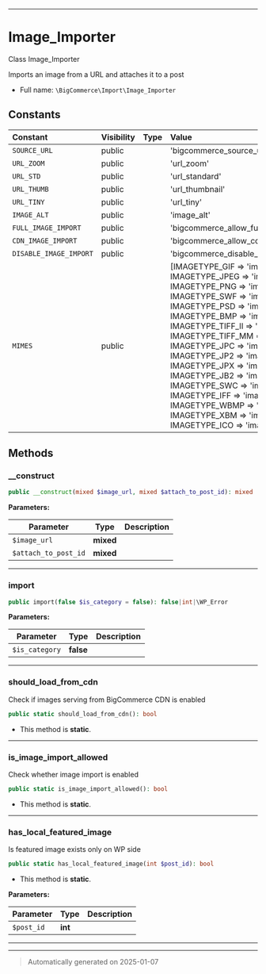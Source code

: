 ***

# Image_Importer

Class Image_Importer

Imports an image from a URL and attaches it to a post

* Full name: `\BigCommerce\Import\Image_Importer`


## Constants

| Constant | Visibility | Type | Value |
|:---------|:-----------|:-----|:------|
|`SOURCE_URL`|public| |&#039;bigcommerce_source_url&#039;|
|`URL_ZOOM`|public| |&#039;url_zoom&#039;|
|`URL_STD`|public| |&#039;url_standard&#039;|
|`URL_THUMB`|public| |&#039;url_thumbnail&#039;|
|`URL_TINY`|public| |&#039;url_tiny&#039;|
|`IMAGE_ALT`|public| |&#039;image_alt&#039;|
|`FULL_IMAGE_IMPORT`|public| |&#039;bigcommerce_allow_full_image_import&#039;|
|`CDN_IMAGE_IMPORT`|public| |&#039;bigcommerce_allow_cdn_image_import&#039;|
|`DISABLE_IMAGE_IMPORT`|public| |&#039;bigcommerce_disable_image_import&#039;|
|`MIMES`|public| |[IMAGETYPE_GIF =&gt; &#039;image/gif&#039;, IMAGETYPE_JPEG =&gt; &#039;image/jpg&#039;, IMAGETYPE_PNG =&gt; &#039;image/png&#039;, IMAGETYPE_SWF =&gt; &#039;image/swf&#039;, IMAGETYPE_PSD =&gt; &#039;image/psd&#039;, IMAGETYPE_BMP =&gt; &#039;image/bmp&#039;, IMAGETYPE_TIFF_II =&gt; &#039;image/tiff&#039;, IMAGETYPE_TIFF_MM =&gt; &#039;image/tiff&#039;, IMAGETYPE_JPC =&gt; &#039;image/jpc&#039;, IMAGETYPE_JP2 =&gt; &#039;image/jp2&#039;, IMAGETYPE_JPX =&gt; &#039;image/jpx&#039;, IMAGETYPE_JB2 =&gt; &#039;image/jb2&#039;, IMAGETYPE_SWC =&gt; &#039;image/swc&#039;, IMAGETYPE_IFF =&gt; &#039;image/iff&#039;, IMAGETYPE_WBMP =&gt; &#039;image/wbmp&#039;, IMAGETYPE_XBM =&gt; &#039;image/xbm&#039;, IMAGETYPE_ICO =&gt; &#039;image/ico&#039;]|


## Methods


### __construct



```php
public __construct(mixed $image_url, mixed $attach_to_post_id): mixed
```








**Parameters:**

| Parameter | Type | Description |
|-----------|------|-------------|
| `$image_url` | **mixed** |  |
| `$attach_to_post_id` | **mixed** |  |





***

### import



```php
public import(false $is_category = false): false|int|\WP_Error
```








**Parameters:**

| Parameter | Type | Description |
|-----------|------|-------------|
| `$is_category` | **false** |  |





***

### should_load_from_cdn

Check if images serving from BigCommerce CDN is enabled

```php
public static should_load_from_cdn(): bool
```



* This method is **static**.








***

### is_image_import_allowed

Check whether image import is enabled

```php
public static is_image_import_allowed(): bool
```



* This method is **static**.








***

### has_local_featured_image

Is featured image exists only on WP side

```php
public static has_local_featured_image(int $post_id): bool
```



* This method is **static**.




**Parameters:**

| Parameter | Type | Description |
|-----------|------|-------------|
| `$post_id` | **int** |  |





***


***
> Automatically generated on 2025-01-07
